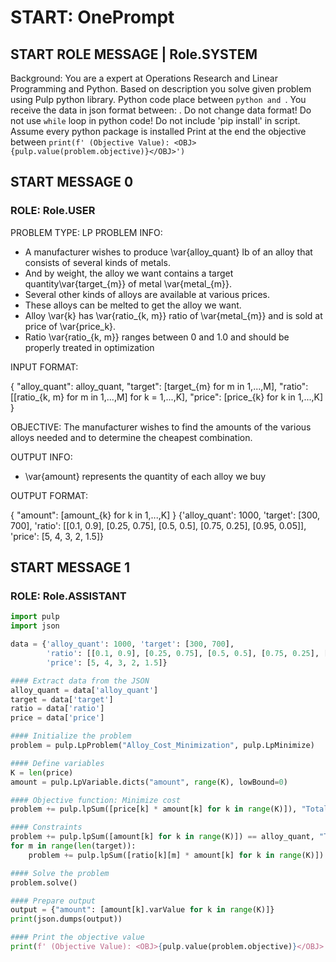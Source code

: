 # START: OnePrompt 
## START ROLE MESSAGE | Role.SYSTEM 
Background: You are a expert at Operations Research and Linear Programming and Python. Based on description you solve given problem using Pulp python library. Python code place between ```python and ```. You receive the data in json format between: <DATA></DATA>. Do not change data format! Do not use `while` loop in python code! Do not include 'pip install' in script. Assume every python package is installed Print at the end the objective between <OBJ></OBJ> `print(f' (Objective Value): <OBJ>{pulp.value(problem.objective)}</OBJ>')`  
## START MESSAGE 0 
### ROLE: Role.USER
<DESCRIPTION>
PROBLEM TYPE: LP
PROBLEM INFO:

- A manufacturer wishes to produce \var{alloy_quant} lb of an alloy that consists of several kinds of metals.
- And by weight, the alloy we want contains a target quantity\var{target_{m}} of metal \var{metal_{m}}.
- Several other kinds of alloys are available at various prices. 
- These alloys can be melted to get the alloy we want.
- Alloy \var{k} has \var{ratio_{k, m}} ratio of \var{metal_{m}} and is sold at price of \var{price_k}.
- Ratio \var{ratio_{k, m}} ranges between 0 and 1.0 and should be properly treated in optimization

INPUT FORMAT:

{
	"alloy_quant": alloy_quant,
	"target": [target_{m} for m in 1,...,M],
	"ratio": [[ratio_{k, m} for m in 1,...,M] for k = 1,...,K],
	"price": [price_{k} for k in 1,...,K]
}

OBJECTIVE: The manufacturer wishes to find the amounts of the various alloys needed and to determine the cheapest combination.

OUTPUT INFO:

- \var{amount} represents the quantity of each alloy we buy

OUTPUT FORMAT:

{
	"amount": [amount_{k} for k in 1,...,K]
}
</DESCRIPTION>
<DATA>
{'alloy_quant': 1000, 'target': [300, 700], 'ratio': [[0.1, 0.9], [0.25, 0.75], [0.5, 0.5], [0.75, 0.25], [0.95, 0.05]], 'price': [5, 4, 3, 2, 1.5]}</DATA>


## START MESSAGE 1 
### ROLE: Role.ASSISTANT
```python
import pulp
import json

data = {'alloy_quant': 1000, 'target': [300, 700], 
        'ratio': [[0.1, 0.9], [0.25, 0.75], [0.5, 0.5], [0.75, 0.25], [0.95, 0.05]], 
        'price': [5, 4, 3, 2, 1.5]}

#### Extract data from the JSON
alloy_quant = data['alloy_quant']
target = data['target']
ratio = data['ratio']
price = data['price']

#### Initialize the problem
problem = pulp.LpProblem("Alloy_Cost_Minimization", pulp.LpMinimize)

#### Define variables
K = len(price)
amount = pulp.LpVariable.dicts("amount", range(K), lowBound=0)

#### Objective function: Minimize cost
problem += pulp.lpSum([price[k] * amount[k] for k in range(K)]), "Total_Cost"

#### Constraints
problem += pulp.lpSum([amount[k] for k in range(K)]) == alloy_quant, "Total_Alloy_Quantity"
for m in range(len(target)):
    problem += pulp.lpSum([ratio[k][m] * amount[k] for k in range(K)]) == target[m], f"Metal_{m+1}_Target"

#### Solve the problem
problem.solve()

#### Prepare output
output = {"amount": [amount[k].varValue for k in range(K)]}
print(json.dumps(output))

#### Print the objective value
print(f' (Objective Value): <OBJ>{pulp.value(problem.objective)}</OBJ>')
```

